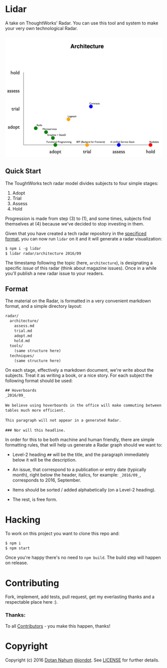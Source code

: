# Lidar

A take on ThoughtWorks' Radar. You can use this tool and system to make your
very own technological Radar.

<h3 align="center">
  <img src="media/lidar.png" alt="Lidar" />
</h3>

## Quick Start

The ToughtWorks tech radar model divides subjects to four simple stages:

1. Adopt
2. Trial
3. Assess
4. Hold

Progression is made from step (3) to (1), and some times, subjects find themselves
at (4) because we've decided to stop investing in them.

Given that you have created a tech radar repository in the [specificed format](#format),
you can now run `lidar` on it and it will generate a radar visualization:

```
$ npm i -g lidar
$ lidar radar/architecture 2016/09
```

The timestamp following the topic (here, `architecture`), is designating a
specific _issue_ of this radar (think about magazine issues). Once in a while
you'll publish a new radar issue to your readers.

## Format

The material on the Radar, is formatted in a very convenient markdown format,
and a simple directory layout:

```
radar/
  architecture/
    assess.md
    trial.md
    adopt.md
    hold.md
  tools/
    (same structure here)
  techniques/
    (same structure here)
```

On each stage, effectively a markdown document, we're write about the subjects.
Treat it as writing a book, or a nice story. For each subject the following
format should be used:

```
## Hoverboards
_2016/09_

We believe using hoverboards in the office will make commuting between
tables much more efficient.

This paragraph will not appear in a generated Radar.

### Nor will this headline.
```


In order for this to be both machine and human friendly, there are simple
formatting rules, that will help us generate a Radar graph should we want to:

* Level-2 heading `##` will be the title, and the paragraph immediately
below it will be the description.

* An issue, that correspond to a publication or entry date (typically month),
  right below the header, italics, for example: `_2016/09_`, corresponds to
  2016, September.

* Items should be sorted / added alphabetically (on a Level-2 heading).

* The rest, is free form.


# Hacking

To work on this project you want to clone this repo and:

```
$ npm i
$ npm start
```

Once you're happy there's no need to `npm build`. The build step will
happen on release.


# Contributing

Fork, implement, add tests, pull request, get my everlasting thanks and a respectable place here :).


### Thanks:

To all [Contributors](https://github.com/jondot/lidar/graphs/contributors) - you make this happen, thanks!


# Copyright

Copyright (c) 2016 [Dotan Nahum](http://gplus.to/dotan) [@jondot](http://twitter.com/jondot). See [LICENSE](LICENSE.txt) for further details.

